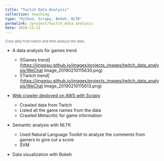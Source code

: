 ```yaml
---
title: "Twitch Data Analysis"
collection: teaching
type: "Python, Scrapy, Bokeh, NLTK"
permalink: /project/twitch_data_analysis
date: 2018-12-11
---
```


<span style="color: #666666; font-size: 0.8em;">Craw data from twitch and then analyze the data.</span>

- A data analysis for games trend
  - ![Games trend](https://jingqisu.github.io/images/projects_images/twitch_data_analysis/WeChat Image_20190210115630.png)
  - ![Twitch trend](https://jingqisu.github.io/images/projects_images/twitch_data_analysis/WeChat Image_20190210115613.png)

- [Web crawler deployed on AWS with Scrapy](https://github.com/ZzzGin/scrapy_crawler_twitch)
  - Crawled data from Twitch
  - Listed all the game names from the data
  - Crawled Metacritic for game information

- Semantic analysis with NLTK
  - Used Natural Language Toolkit to analyze the comments from gamers to give out a score
  - SVM
- Data visualization with Bokeh

